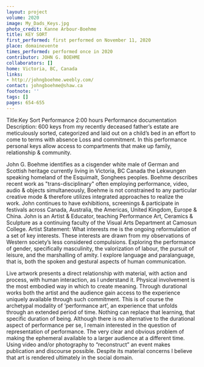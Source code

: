 ```yaml
---
layout: project
volume: 2020
image: My_Dads_Keys.jpg
photo_credit: Kanne Arbour-Boehme
title: KEY SORT
first_performed: first performed on November 11, 2020
place: domainevente
times_performed: performed once in 2020
contributor: JOHN G. BOEHME
collaborators: []
home: Victoria, BC, Canada
links:
- http://johngboehme.weebly.com/
contact: johngboehme@shaw.ca
footnote: ''
tags: []
pages: 654-655
---
```




Title:Key Sort Performance 2:00 hours 
Performance documentation 
Description:  600 keys from my recently deceased father’s estate are meticulously sorted, categorized and laid out on a child’s bed in an effort to come to terms with absence Loss and commitment.  In this performance personal keys allow access to compartments that make up family, relationship & community. 

John G. Boehme identifies as a cisgender white male of German and Scottish heritage currently living in Victoria, BC Canada the Lekwungen speaking homeland of the Esquimalt, Songhees peoples. Boehme describes recent work as "trans-disciplinary" often employing performance, video, audio & objects simultaneously, Boehme is not constrained to any particular creative mode &  therefore utilizes integrated approaches to realize the work. John continues to have exhibitions, screenings & participate in festivals across Canada, Australia, the Americas, United Kingdom, Europe & China. John is an Artist & Educator, teaching Performance Art, Ceramics & Sculpture as a continuing faculty of the Visual Arts Department at Camosun College.
Artist Statement: What interests me is the ongoing reformulation of a set of key interests. These interests are drawn from my observations of Western society’s less considered compulsions. Exploring the performance of gender, specifically masculinity, the valorization of labour, the pursuit of leisure, and the marshalling of amity. I explore language and paralanguage, that is, both the spoken and gestural aspects of human communication.
 
Live artwork presents a direct relationship with material, with action and process, with human interaction, as I understand it. Physical involvement is the most embodied way in which to create meaning. Through durational works both the artist and the audience gain access to the experience uniquely available through such commitment. This is of course the archetypal modality of ‘performance art’, an experience that unfolds through an extended period of time. Nothing can replace that learning, that specific duration of being. Although there is no alternative to the durational aspect of performance per se, I remain interested in the question of representation of performance. The very clear and obvious problem of making the ephemeral available to a larger audience at a different time. Using video and/or photography to “reconstruct” an event makes publication and discourse possible. Despite its material concerns I believe that art is rendered ultimately in the social domain.

